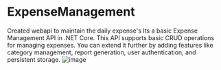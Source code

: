 # ExpenseManagement

Created webapi to maintain the daily expense's Its a basic Expense Management API in .NET Core. This API supports basic CRUD operations for managing expenses. You can extend it further by adding features like category management, report generation, user authentication, and persistent storage.
![image](https://github.com/user-attachments/assets/524f688e-4298-46b4-a813-68a0a249a5f5)



